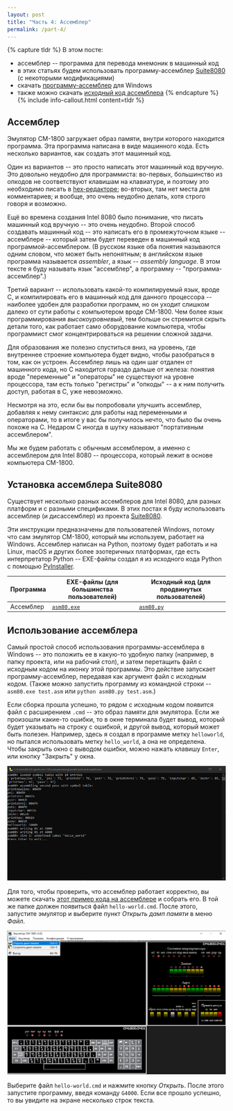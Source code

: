 ```yaml
---
layout: post
title: "Часть 4: Ассемблер"
permalink: /part-4/
---
```


{% capture tldr %}
В этом посте:

- ассемблер -- программа для перевода мнемоник в машинный код
- в этих статьях будем использовать программу-ассемблер [Suite8080](https://github.com/pamoroso/suite8080) (с некоторыми модификациями)
- скачать [программу-ассемблер](/assets/asm/exe/asm80.exe) для Windows
- также можно скачать [исходный код ассемблера](/assets/asm/asm80.py)
{% endcapture %}
{% include info-callout.html content=tldr %}

## Ассемблер

Эмулятор СМ-1800 загружает образ памяти, внутри которого находится программа.
Эта программа написана в виде машинного кода.
Есть несколько вариантов, как создать этот машинный код.

Один из вариантов -- это просто написать этот машинный код вручную.
Это довольно неудобно для программиста:
во-первых, большинство из опкодов не соответствуют клавишам на клавиатуре, и поэтому это необходимо писать в [hex-редакторе](https://ru.wikipedia.org/wiki/Hex-%D1%80%D0%B5%D0%B4%D0%B0%D0%BA%D1%82%D0%BE%D1%80);
во-вторых, там нет места для комментариев;
и вообще, это очень неудобно делать, хотя строго говоря и возможно.

Ещё во времена создания Intel 8080 было понимание, что писать машинный код вручную -- это очень неудобно.
Второй способ создавать машинный код -- это написать его в промежуточном языке -- ассемблере --
который затем будет переведен в машинный код программой-ассемблером.
(В русском языке оба понятия называются одним словом, что может быть непонятным;
в английском языке программа называется *assembler*, а язык -- *assembly language*.
В этом тексте я буду называть язык "ассемблер", а программу -- "программа-ассемблер".)

Третий вариант -- использовать какой-то компилируемый язык, вроде C, и компилировать его в машинный код для данного процессора --
наиболее удобен для разработки программ, но он уходит слишком далеко от сути работы с компьютером вроде СМ-1800.
Чем более язык программирования *высокоуровневый*, тем больше он стремится скрыть детали того, как работает само оборудование компьютера,
чтобы программист смог концентрироваться на решении сложной задачи.

Для образования же полезно спуститься вниз, на уровень, где внутреннее строение компьютера будет видно, чтобы разобраться в том, как он устроен.
Ассемблер лишь на один шаг отдален от машинного кода, но C находится гораздо дальше от железа: понятия вроде "переменные" и "операторы"
не существуют на уровне процессора, там есть только "регистры" и "опкоды" -- а к ним получить доступ, работая в C, уже невозможно.

Несмотря на это, если бы вы попробовали улучшить ассемблер, добавляя к нему синтаксис для работы над переменными и операторами,
то в итоге у вас бы получилось нечто, что было бы очень похоже на C.
Недаром C иногда в шутку называют "портативным ассемблером".

Мы же будем работать с обычным ассемблером, а именно с ассемблером для Intel 8080 -- процессора, который лежит в основе компьютера СМ-1800.

## Установка ассемблера Suite8080

Существует несколько разных ассемблеров для Intel 8080, для разных платформ и с разными спецификами.
В этих постах я буду использовать ассемблер (и дисассемблер) из проекта [Suite8080](https://github.com/pamoroso/suite8080).

Эти инструкции предназначены для пользователей Windows, потому что сам эмулятор СМ-1800, который мы используем, работает на Windows.
Ассемблер написан на Python, поэтому будет работать и на Linux, macOS и других более эзотеричных платформах, где есть интерпретатор Python --
EXE-файлы создал я из исходного кода Python с помощью [PyInstaller](https://pypi.org/project/pyinstaller/).

| Программа | EXE-файлы (для большинства пользователей) | Исходный код (для продвинутых пользователей) |
| --- | --- | --- |
| Ассемблер | [`asm80.exe`](/assets/asm/exe/asm80.exe) | [`asm80.py`](/assets/asm/asm80.py) |

## Использование ассемблера

Самый простой способ использования программы-ассемблера в Windows -- это положить ее в какую-то удобную папку (например, в папку проекта, или на рабочий стол), и затем перетащить файл с исходным кодом на иконку этой программы.
Это действие запускает программу-ассемблер, передавая как аргумент файл с исходным кодом.
(Также можно запустить программу из командной строки -- `asm80.exe test.asm` или `python asm80.py test.asm`.)

Если сборка прошла успешно, то рядом с исходным кодом появится файл с расширением `.cmd` -- это образ памяти для эмулятора.
Если же произошли какие-то ошибки, то в окне терминала будет вывод, который будет указывать на строку с ошибкой, и другой вывод, который может быть полезен.
Например, здесь я создал в программе метку `helloworld`, но пытался использовать метку `hello_world`, а она не определена.
Чтобы закрыть окно с выводом ошибки, можно нажать клавишу `Enter`, или кнопку "Закрыть" у окна.

![Пример сообщения об ошибке](/images/asm80_error.png)

Для того, чтобы проверить, что ассемблер работает корректно, вы можете скачать [этот пример кода на ассемблере](/assets/asm/hello-world.asm) и собрать его.
В той же папке должен появиться файл `hello-world.cmd`.
После этого, запустите эмулятор и выберите пункт *Открыть дамп памяти* в меню *Файл*.

![Открыть дамп памяти](/images/emuscr/open-dump.png)

Выберите файл `hello-world.cmd` и нажмите кнопку *Открыть*.
После этого запустите программу, введя команду `G4000`.
Если все прошло успешно, то вы увидите на экране несколько строк текста.